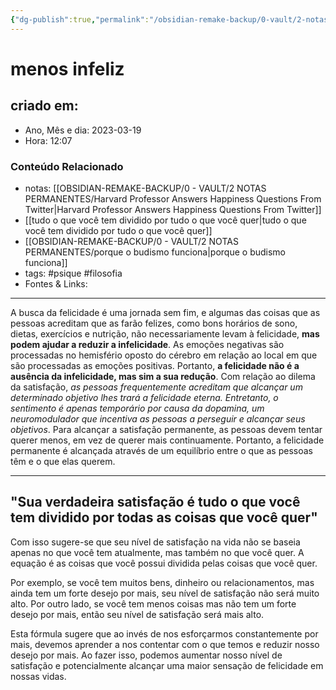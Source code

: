 ```yaml
---
{"dg-publish":true,"permalink":"/obsidian-remake-backup/0-vault/2-notas-permanentes/menos-infeliz/","tags":["permanente","psique","filosofia"],"dgHomeLink":true,"dgShowLocalGraph":true,"dgShowFileTree":true,"dgEnableSearch":true,"noteIcon":""}
---
```


# menos infeliz

## criado em: 

- Ano, Mês e dia: 2023-03-19
- Hora: 12:07

### Conteúdo Relacionado

- notas: [[OBSIDIAN-REMAKE-BACKUP/0 - VAULT/2 NOTAS PERMANENTES/Harvard Professor Answers Happiness Questions From Twitter\|Harvard Professor Answers Happiness Questions From Twitter]]
- [[tudo o que você tem dividido por tudo o que você quer\|tudo o que você tem dividido por tudo o que você quer]]
- [[OBSIDIAN-REMAKE-BACKUP/0 - VAULT/2 NOTAS PERMANENTES/porque o budismo funciona\|porque o budismo funciona]]
- tags: #psique #filosofia 
- Fontes & Links: 
---

A busca da felicidade é uma jornada sem fim, e algumas das coisas que as pessoas acreditam que as farão felizes, como bons horários de sono, dietas, exercícios e nutrição, não necessariamente levam à felicidade, **mas podem ajudar a reduzir a infelicidade**. As emoções negativas são processadas no hemisfério oposto do cérebro em relação ao local em que são processadas as emoções positivas. Portanto, **a felicidade não é a ausência da infelicidade, mas sim a sua redução**. Com relação ao dilema da satisfação, *as pessoas frequentemente acreditam que alcançar um determinado objetivo lhes trará a felicidade eterna. Entretanto, o sentimento é apenas temporário por causa da dopamina, um neuromodulador que incentiva as pessoas a perseguir e alcançar seus objetivos*. Para alcançar a satisfação permanente, as pessoas devem tentar querer menos, em vez de querer mais continuamente. Portanto, a felicidade permanente é alcançada através de um equilíbrio entre o que as pessoas têm e o que elas querem.

---

## "Sua verdadeira satisfação é tudo o que você tem dividido por todas as coisas que você quer"

Com isso sugere-se que seu nível de satisfação na vida não se baseia apenas no que você tem atualmente, mas também no que você quer. A equação é as coisas que você possui dividida pelas coisas que você quer.

Por exemplo, se você tem muitos bens, dinheiro ou relacionamentos, mas ainda tem um forte desejo por mais, seu nível de satisfação não será muito alto. Por outro lado, se você tem menos coisas mas não tem um forte desejo por mais, então seu nível de satisfação será mais alto.

Esta fórmula sugere que ao invés de nos esforçarmos constantemente por mais, devemos aprender a nos contentar com o que temos e reduzir nosso desejo por mais. Ao fazer isso, podemos aumentar nosso nível de satisfação e potencialmente alcançar uma maior sensação de felicidade em nossas vidas.